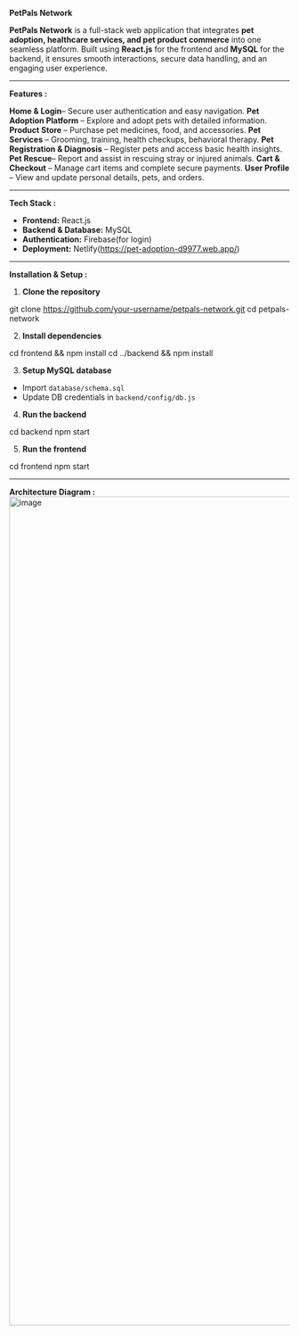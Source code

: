 **PetPals Network**

**PetPals Network** is a full-stack web application that integrates **pet adoption, healthcare services, and pet product commerce** into one seamless platform. Built using **React.js** for the frontend and **MySQL** for the backend, it ensures smooth interactions, secure data handling, and an engaging user experience.

---

**Features :**

**Home & Login**– Secure user authentication and easy navigation.
**Pet Adoption Platform** – Explore and adopt pets with detailed information.
**Product Store** – Purchase pet medicines, food, and accessories.
**Pet Services** – Grooming, training, health checkups, behavioral therapy.
**Pet Registration & Diagnosis** – Register pets and access basic health insights.
**Pet Rescue**– Report and assist in rescuing stray or injured animals.
**Cart & Checkout** – Manage cart items and complete secure payments.
**User Profile** – View and update personal details, pets, and orders.

---

**Tech Stack :**

* **Frontend:** React.js
* **Backend & Database:** MySQL
* **Authentication:** Firebase(for login)
* **Deployment:** Netlify(https://pet-adoption-d9977.web.app/)

---

**Installation & Setup :**

1. **Clone the repository**


git clone https://github.com/your-username/petpals-network.git
cd petpals-network


2. **Install dependencies**


cd frontend && npm install
cd ../backend && npm install

3. **Setup MySQL database**

* Import `database/schema.sql`
* Update DB credentials in `backend/config/db.js`

4. **Run the backend**


cd backend
npm start


5. **Run the frontend**


cd frontend
npm start


---
**Architecture Diagram :**
<img width="1118" height="1486" alt="image" src="https://github.com/user-attachments/assets/c25f65ca-c4df-41fe-a2ec-f5755dd1a3f0" />




